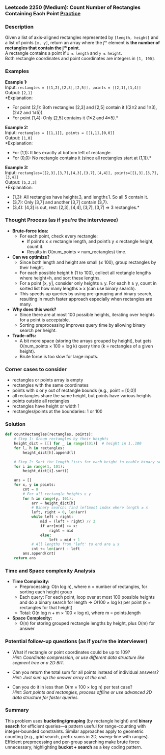### Leetcode 2250 (Medium): Count Number of Rectangles Containing Each Point [Practice](https://leetcode.com/problems/count-number-of-rectangles-containing-each-point)

### Description  
Given a list of axis-aligned rectangles represented by `[length, height]` and a list of points `[x, y]`, return an array where the jᵗʰ element is **the number of rectangles that contain the jᵗʰ point**.  
A rectangle contains a point if `x ≤ length` and `y ≤ height`.  
Both rectangle coordinates and point coordinates are integers in `[1, 100]`.

### Examples  

**Example 1:**  
Input: `rectangles = [[1,2],[2,3],[2,5]], points = [[2,1],[1,4]]`  
Output: `[2,1]`  
*Explanation:  
- For point (2,1): Both rectangles [2,3] and [2,5] contain it ((2≤2 and 1≤3),(2≤2 and 1≤5)).  
- For point (1,4): Only [2,5] contains it (1≤2 and 4≤5).*

**Example 2:**  
Input: `rectangles = [[1,1]], points = [[1,1],[0,0]]`  
Output: `[1,0]`  
*Explanation:  
- For (1,1): It lies exactly at bottom left of rectangle.  
- For (0,0): No rectangle contains it (since all rectangles start at (1,1)).*

**Example 3:**  
Input: `rectangles=[[2,3],[3,7],[4,3],[3,7],[4,4]], points=[[1,3],[3,7],[3,4]]`  
Output: `[5,2,3]`  
*Explanation:  
- (1,3): All rectangles have height≥3, and length≥1. So all 5 contain it.  
- (3,7): Only [3,7] and another [3,7] contain (3,7).  
- (3,4): [4,3] is out, rest: [2,3], [4,4], [3,7], [3,7] ⇒ 3 rectangles.*

### Thought Process (as if you’re the interviewee)  
- **Brute-force idea:**   
  - For each point, check every rectangle:  
    - If point’s x ≤ rectangle length, and point’s y ≤ rectangle height, count it.
    - Results in O(num_points × num_rectangles) time.
- **Can we optimize?**
  - Since both length and height are small (≤ 100), group rectangles by their height.
  - For each possible height h (1 to 100), collect all rectangle lengths where height=h, and sort these lengths.
  - For a point [x, y], consider only heights ≥ y. For each h ≥ y, count in sorted list how many lengths ≥ x (can use binary search).
  - This speeds up queries by using pre-grouping and binary search, resulting in much faster approach especially when rectangles are many.
- **Why does this work?**  
  - Since there are at most 100 possible heights, iterating over heights for a point is acceptable.
  - Sorting preprocessing improves query time by allowing binary search per height.
- **Trade-offs:**  
  - A bit more space (storing the arrays grouped by height), but gets O(num_points × 100 × log k) query time (k = rectangles of a given height).
  - Brute force is too slow for large inputs.

### Corner cases to consider  
- rectangles or points array is empty
- rectangles with the same coordinates
- points with x or y out of rectangle bounds (e.g., point = [0,0])
- all rectangles share the same height, but points have various heights
- points outside all rectangles
- rectangles have height or width 1
- rectangles/points at the boundaries: 1 or 100

### Solution

```python
def countRectangles(rectangles, points):
    # Step 1: Group rectangles by their heights
    height_dict = [[] for _ in range(101)]  # height in 1..100
    for l, h in rectangles:
        height_dict[h].append(l)
    
    # Step 2: Sort the length lists for each height to enable binary search
    for i in range(1, 101):
        height_dict[i].sort()
    
    ans = []
    for x, y in points:
        cnt = 0
        # For all rectangle heights ≥ y
        for h in range(y, 101):
            arr = height_dict[h]
            # Binary search: find leftmost index where length ≥ x
            left, right = 0, len(arr)
            while left < right:
                mid = (left + right) // 2
                if arr[mid] >= x:
                    right = mid
                else:
                    left = mid + 1
            # All lengths from 'left' to end are ≥ x
            cnt += len(arr) - left
        ans.append(cnt)
    return ans
```

### Time and Space complexity Analysis  

- **Time Complexity:**  
  - Preprocessing: O(n log n), where n = number of rectangles, for sorting each height group  
  - Each query: For each point, loop over at most 100 possible heights and do a binary search for length → O(100 × log k) per point (k = rectangles for that height)  
  - Total: O(n log n + m × 100 × log n), where m = points.length  
- **Space Complexity:**  
  - O(n) for storing grouped rectangle lengths by height, plus O(m) for answer

### Potential follow-up questions (as if you’re the interviewer)  

- What if rectangle or point coordinates could be up to 109?  
  *Hint: Coordinate compression, or use different data structure like segment tree or a 2D BIT.*

- Can you return the total sum for all points instead of individual answers?  
  *Hint: Just sum up the answer array at the end.*

- Can you do it in less than O(m × 100 × log n) per test case?  
  *Hint: Sort points and rectangles, process offline or use advanced 2D data structure for faster queries.*

### Summary
This problem uses **bucketing/grouping** (by rectangle height) and **binary search** for efficient queries—a pattern useful for range-counting with integer-bounded constraints. Similar approaches apply to geometric counting (e.g., grid search, prefix sums in 2D, sweep-line with ranges). Efficient preprocessing and per-group searching make brute force unnecessary, highlighting **bucket + search** as a key coding pattern.